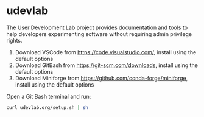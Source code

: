 # udevlab

The User Development Lab project provides documentation and tools to help developers experimenting software without requiring admin privilege rights.

1. Download VSCode from https://code.visualstudio.com/, install using the default options
1. Download GitBash from https://git-scm.com/downloads, install using the default options
1. Download Miniforge from https://github.com/conda-forge/miniforge, install using the default options

Open a Git Bash terminal and run:
```sh
curl udevlab.org/setup.sh | sh
```
